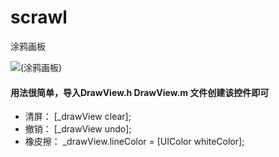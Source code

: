 # scrawl
涂鸦画板

![(涂鸦画板)](https://images2018.cnblogs.com/blog/755161/201806/755161-20180604171421290-934797796.gif)
#### 用法很简单，导入DrawView.h  DrawView.m 文件创建该控件即可
* 清屏：  [_drawView clear];
* 撤销：  [_drawView undo];
* 橡皮擦：  _drawView.lineColor = [UIColor whiteColor];
